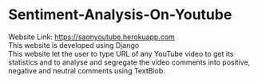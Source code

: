 # Sentiment-Analysis-On-Youtube
Website Link: https://saonyoutube.herokuapp.com<br>
This website is developed using Django<br>
This website let the user to type URL of any YouTube video to get its statistics and to analyse and segregate the video comments into positive, negative and neutral comments using TextBlob.
